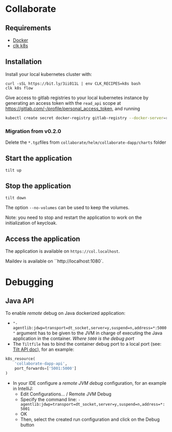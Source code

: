 # Collaborate

## Requirements

- [Docker](https://docs.docker.com/engine/install/#server)
- [clk k8s](https://github.com/click-project/clk_recipe_k8s)

## Installation

Install your local kubernetes cluster with:

```shell script
curl -sSL https://bit.ly/3ii011L | env CLK_RECIPES=k8s bash
clk k8s flow
```

Give access to gitlab registries to your local kubernetes instance by generating an access token with the `read_api`
scope at https://gitlab.com/-/profile/personal_access_token, and running

```bash
kubectl create secret docker-registry gitlab-registry --docker-server=registry.gitlab.com --docker-username=$GITLAB_USER --docker-password=$GITLAB_TOKEN
```

### Migration from v0.2.0
Delete the `*.tgz`files from `collaborate/helm/collaborate-dapp/charts` folder


## Start the application

```shell script
tilt up
```

## Stop the application

```shell script
tilt down
```

The option `--no-volumes` can be used to keep the volumes.

Note: you need to stop and restart the application to work on the initialization of keycloak.

## Access the application

The application is available on `https://col.localhost`.

Maildev is available on ``http://localhost:1080`.

# Debugging
## Java API
To enable _remote_ debug on Java dockerized application:
* `"-agentlib:jdwp=transport=dt_socket,server=y,suspend=n,address=*:5000"` argument has to be given to the JVM in charge of executing the Java application in the container.
  _Where `5000` is the debug port_
* The `Tiltfile` has to bind the container debug port to a local port (see: [Tilt API doc](https://docs.tilt.dev/api.html)), for an example:
```python
k8s_resource(
    'collaborate-dapp-api',
    port_forwards=['5001:5000']
)
```
* In your IDE configure a _remote JVM debug_ configuration, for an example in IntelliJ:
  * Edit Configurations... / Remote JVM Debug
  * Specify the command line: `-agentlib:jdwp=transport=dt_socket,server=y,suspend=n,address=*:5001`
  * OK
  * Then, select the created run configuration and click on the Debug button
